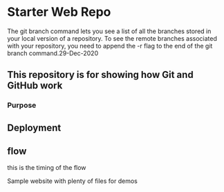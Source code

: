 # Starter Web Repo
The git branch command lets you see a list of all the branches stored in your local version of a repository. To see the remote branches associated with your repository, you need to append the -r flag to the end of the git branch command.29-Dec-2020

## This repository is for showing how Git and GitHub work

### Purpose

## Deployment

## flow
this is the timing of the flow

Sample website with plenty of files for demos
